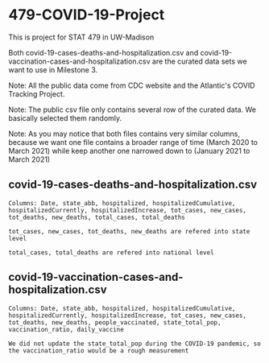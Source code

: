 # 479-COVID-19-Project
This is project for STAT 479 in UW-Madison

Both covid-19-cases-deaths-and-hospitalization.csv and covid-19-vaccination-cases-and-hospitalization.csv are the curated data sets we want to use in Milestone 3.

Note: All the public data come from CDC website and the Atlantic's COVID Tracking Project.

Note: The public csv file only contains several row of the curated data. We basically selected them randomly.

Note: As you may notice that both files contains very similar columns, because we want one file contains a broader range of time (March 2020 to March 2021) while keep another one narrowed down to (January 2021 to March 2021)

## covid-19-cases-deaths-and-hospitalization.csv
    Columns: Date, state_abb, hospitalized, hospitalizedCumulative, hospitalizedCurrently, hospitalizedIncrease, tot_cases, new_cases, tot_deaths, new_deaths, total_cases, total_deaths
    
    tot_cases, new_cases, tot_deaths, new_deaths are refered into state level
    
    total_cases, total_deaths are refered into national level
    
## covid-19-vaccination-cases-and-hospitalization.csv
    Columns: Date, state_abb, hospitalized, hospitalizedCumulative, hospitalizedCurrently, hospitalizedIncrease, tot_cases, new_cases, tot_deaths, new_deaths, people_vaccinated, state_total_pop, vaccination_ratio, daily_vaccine
    
    We did not update the state_total_pop during the COVID-19 pandemic, so the vaccination_ratio would be a rough measurement
